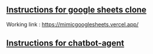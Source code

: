 ## [Instructions for google sheets clone](https://github.com/johankaibutsu/Assignments-zeotap/blob/main/google-sheets-clone/README.md)
Working link : https://mimicgooglesheets.vercel.app/
## [Instructions for chatbot-agent](https://github.com/johankaibutsu/Assignments-zeotap/blob/main/support-agent-chatbot/README.md)
